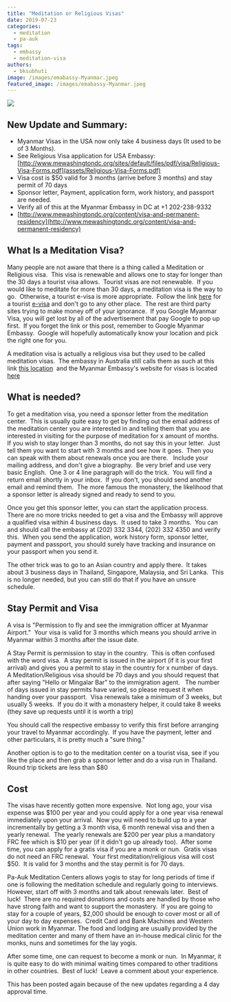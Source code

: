 ```yaml
---
title: "Meditation or Religious Visas"
date: 2019-07-23
categories: 
  - meditation
  - pa-auk
tags: 
  - embassy
  - meditation-visa
authors: 
  - bksubhuti
image: /images/emabassy-Myanmar.jpeg
featured_image: /images/emabassy-Myanmar.jpeg
---
```


[![](/images/emabassy-Myanmar.jpeg)](/images/2018/05/emabassy-Myanmar.jpeg)

## New Update and Summary:

- Myanmar Visas in the USA now only take 4 business days (It used to be of 3 Months).
- See Religious Visa application for USA Embassy:  [http://www.mewashingtondc.org/sites/default/files/pdf/visa/Religious-Visa-Forms.pdf](assets/Religious-Visa-Forms.pdf)
- Visa cost is $50 valid for 3 months (arrive before 3 months) and stay permit of 70 days
- Sponsor letter, Payment, application form, work history, and passport are needed.
- Verify all of this at the Myanmar Embassy in DC at +1 202-238-9332
- [http://www.mewashingtondc.org/content/visa-and-permanent-residency](http://www.mewashingtondc.org/content/visa-and-permanent-residency)

## What Is a Meditation Visa?

Many people are not aware that there is a thing called a Meditation or Religious visa.  This visa is renewable and allows one to stay for longer than the 30 days a tourist visa allows.  Tourist visas are not renewable.  If you would like to meditate for more than 30 days, a meditation visa is the way to go.  Otherwise, a tourist e-visa is more appropriate.  Follow the link [here](https://evisa.moip.gov.mm) for a tourist [e-visa](https://evisa.moip.gov.mm) and don't go to any other place.  The rest are third party sites trying to make money off of your ignorance.  If you Google Myanmar Visa, you will get lost by all of the advertisement that pay Google to pop up first.  If you forget the link or this post, remember to Google Myanmar Embassy.  Google will hopefully automatically know your location and pick the right one for you.

A meditation visa is actually a religious visa but they used to be called meditation visas.  The embassy in Australia still calls them as such at this link [this location](assets/Religious-Visa-Forms.pdf)  and the Myanmar Embassy's website for visas is located [here](http://www.mewashingtondc.org/content/visa-and-permanent-residency)

## What is needed?

To get a meditation visa, you need a sponsor letter from the meditation center.  This is usually quite easy to get by finding out the email address of the meditation center you are interested in and telling them that you are interested in visiting for the purpose of meditation for x amount of months.  If you wish to stay longer than 3 months, do not say this in your letter.  Just tell them you want to start with 3 months and see how it goes.  Then you can speak with them about renewals once you are there.   Include your mailing address, and don't give a biography.  Be very brief and use very basic English.  One 3 or 4 line paragraph will do the trick.  You will find a return email shortly in your inbox.  If you don't, you should send another email and remind them.  The more famous the monastery, the likelihood that a sponsor letter is already signed and ready to send to you.

Once you get this sponsor letter, you can start the application process.  There are no more tricks needed to get a visa and the Embassy will approve a qualified visa within 4 business days.  It used to take 3 months.  You can  and should call the embassy at (202) 332 3344, (202) 332 4350 and verify this.  When you send the application, work history form, sponsor letter, payment and passport, you should surely have tracking and insurance on your passport when you send it.

The other trick was to go to an Asian country and apply there.  It takes about 3 business days in Thailand, Singapore, Malaysia, and Sri Lanka.  This is no longer needed, but you can still do that if you have an unsure schedule.

## Stay Permit and Visa

A visa is "Permission to fly and see the immigration officer at Myanmar Airport."  Your visa is valid for 3 months which means you should arrive in Myanmar within 3 months after the issue date.

A Stay Permit is permission to stay in the country.  This is often confused with the word visa.  A stay permit is issued in the airport (if it is your first arrival) and gives you a permit to stay in the country for x number of days.  A Meditation/Religious visa should be 70 days and you should request that after saying "Hello or Mingalar Bar" to the immigration agent.   The number of days issued in stay permits have varied, so please request it when handing over your passport.  Visa renewals take a minimum of 3 weeks, but usually 5 weeks.  If you do it with a monastery helper, it could take 8 weeks (they save up requests until it is worth a trip)

You should call the respective embassy to verify this first before arranging your travel to Myanmar accordingly.  If you have the payment, letter and other particulars, it is pretty much a "sure thing."

Another option is to go to the meditation center on a tourist visa, see if you like the place and then grab a sponsor letter and do a visa run in Thailand.  Round trip tickets are less than $80

## **Cost**

The visas have recently gotten more expensive.  Not long ago, your visa expense was $100 per year and you could apply for a one year visa renewal immediately upon your arrival.  Now you will need to build up to a year incrementally by getting a 3 month visa, 6 month renewal visa and then a yearly renewal.  The yearly renewals are $200 per year plus a mandatory FRC fee which is $10 per year (if it didn't go up already too).  After some time, you can apply for a gratis visa if you are a monk or nun.  Gratis visas do not need an FRC renewal.  Your first meditation/religious visa will cost $50.  It is valid for 3 months and the stay permit is for 70 days.

Pa-Auk Meditation Centers allows yogis to stay for long periods of time if one is following the meditation schedule and regularly going to interviews.  However, start off with 3 months and talk about renewals later.  Best of luck!  There are no required donations and costs are handled by those who have strong faith and want to support the monastery.  If you are going to stay for a couple of years, $2,000 should be enough to cover most or all of your day to day expenses.  Credit Card and Bank Machines and Western Union work in Myanmar. The food and lodging are usually provided by the meditation center and many of them have an in-house medical clinic for the monks, nuns and sometimes for the lay yogis.

After some time, one can request to become a monk or nun.  In Myanmar, it is quite easy to do with minimal waiting times compared to other traditions in other countries.  Best of luck!  Leave a comment about your experience.

This has been posted again because of the new updates regarding a 4 day approval time.